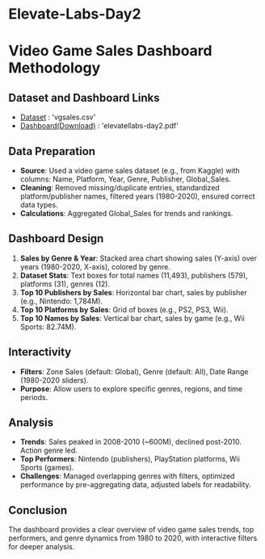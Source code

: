 # Elevate-Labs-Day2
# Video Game Sales Dashboard Methodology

## Dataset and Dashboard Links
- [Dataset](https://raw.githubusercontent.com/tayyab415/Elevate-Labs-Day2/blob/main/vgsales.csv)  : 'vgsales.csv'
- [Dashboard(Download)](https://github.com/tayyab415/Elevate-Labs-Day2/blob/main/dashboard-elevatellabs-day2.pdf) : 'elevatellabs-day2.pdf'
 
## Data Preparation
- **Source**: Used a video game sales dataset (e.g., from Kaggle) with columns: Name, Platform, Year, Genre, Publisher, Global_Sales.
- **Cleaning**: Removed missing/duplicate entries, standardized platform/publisher names, filtered years (1980-2020), ensured correct data types.
- **Calculations**: Aggregated Global_Sales for trends and rankings.

## Dashboard Design
1. **Sales by Genre & Year**: Stacked area chart showing sales (Y-axis) over years (1980-2020, X-axis), colored by genre.
2. **Dataset Stats**: Text boxes for total names (11,493), publishers (579), platforms (31), genres (12).
3. **Top 10 Publishers by Sales**: Horizontal bar chart, sales by publisher (e.g., Nintendo: 1,784M).
4. **Top 10 Platforms by Sales**: Grid of boxes (e.g., PS2, PS3, Wii).
5. **Top 10 Names by Sales**: Vertical bar chart, sales by game (e.g., Wii Sports: 82.74M).

## Interactivity
- **Filters**: Zone Sales (default: Global), Genre (default: All), Date Range (1980-2020 sliders).
- **Purpose**: Allow users to explore specific genres, regions, and time periods.

## Analysis
- **Trends**: Sales peaked in 2008-2010 (~600M), declined post-2010. Action genre led.
- **Top Performers**: Nintendo (publishers), PlayStation platforms, Wii Sports (games).
- **Challenges**: Managed overlapping genres with filters, optimized performance by pre-aggregating data, adjusted labels for readability.

## Conclusion
The dashboard provides a clear overview of video game sales trends, top performers, and genre dynamics from 1980 to 2020, with interactive filters for deeper analysis.
